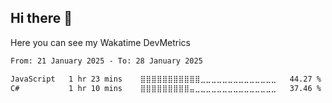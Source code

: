 ## Hi there 👋

Here you can see my Wakatime DevMetrics
<!--START_SECTION:waka-->

```txt
From: 21 January 2025 - To: 28 January 2025

JavaScript   1 hr 23 mins    ⣿⣿⣿⣿⣿⣿⣿⣿⣿⣿⣿⣀⣀⣀⣀⣀⣀⣀⣀⣀⣀⣀⣀⣀⣀   44.27 %
C#           1 hr 10 mins    ⣿⣿⣿⣿⣿⣿⣿⣿⣿⣤⣀⣀⣀⣀⣀⣀⣀⣀⣀⣀⣀⣀⣀⣀⣀   37.46 %
```

<!--END_SECTION:waka-->


